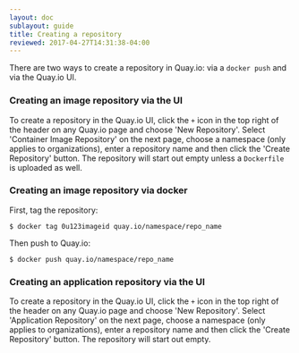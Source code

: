 ```yaml
---
layout: doc
sublayout: guide
title: Creating a repository
reviewed: 2017-04-27T14:31:38-04:00
---
```

There are two ways to create a repository in Quay.io: via a `docker push` and via the Quay.io UI.

### Creating an image repository via the UI

To create a repository in the Quay.io UI, click the `+` icon in the top right of the header on any Quay.io page and choose 'New Repository'. Select 'Container Image Repository' on the next page, choose a namespace (only applies to organizations), enter a repository name and then click the 'Create Repository' button. The repository will start out empty unless a `Dockerfile` is uploaded as well.

### Creating an image repository via docker

First, tag the repository:

```
$ docker tag 0u123imageid quay.io/namespace/repo_name
```

Then push to Quay.io:

```
$ docker push quay.io/namespace/repo_name
```

### Creating an application repository via the UI

To create a repository in the Quay.io UI, click the `+` icon in the top right of the header on any Quay.io page and choose 'New Repository'. Select 'Application Repository' on the next page, choose a namespace (only applies to organizations), enter a repository name and then click the 'Create Repository' button. The repository will start out empty.

